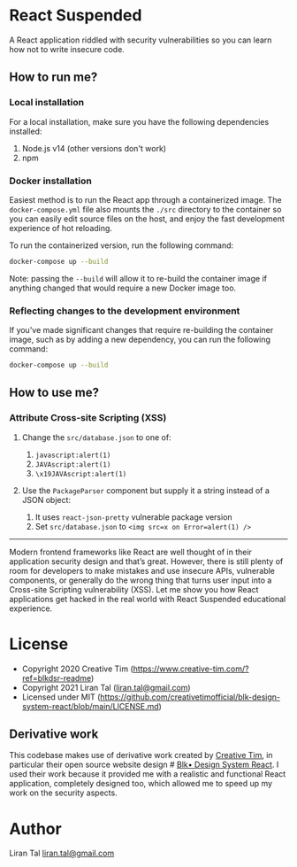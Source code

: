 # React Suspended

A React application riddled with security vulnerabilities so you can learn how not to write insecure code.

## How to run me?


### Local installation

For a local installation, make sure you have the following dependencies installed:
1. Node.js v14 (other versions don't work)
2. npm

### Docker installation

Easiest method is to run the React app through a containerized image.
The `docker-compose.yml` file also mounts the `./src` directory to the container so you can easily edit source files on the host, and enjoy the fast development experience of hot reloading.

To run the containerized version, run the following command:


```sh
docker-compose up --build
```

Note: passing the `--build` will allow it to re-build the container image if anything changed that would require a new Docker image too.

### Reflecting changes to the development environment

If you've made significant changes that require re-building the container image, such as by adding a new dependency, you can run the following command:

```sh
docker-compose up --build
```

## How to use me?

### Attribute Cross-site Scripting (XSS)

1. Change the `src/database.json` to one of:
   1. `javascript:alert(1)`
   2. `JAVAscript:alert(1)`
   3. `\x19JAVAscript:alert(1)`

2. Use the `PackageParser` component but supply it a string instead of a JSON object:
   1. It uses `react-json-pretty` vulnerable package version
   2. Set `src/database.json` to `<img src=x on Error=alert(1) />`

---

Modern frontend frameworks like React are well thought of in their application security design and that’s great. However, there is still plenty of room for developers to make mistakes and use insecure APIs, vulnerable components, or generally do the wrong thing that turns user input into a Cross-site Scripting vulnerability (XSS). Let me show you how React applications get hacked in the real world with React Suspended educational experience.

# License

- Copyright 2020 Creative Tim (https://www.creative-tim.com/?ref=blkdsr-readme)
- Copyright 2021 Liran Tal (liran.tal@gmail.com)
- Licensed under MIT (https://github.com/creativetimofficial/blk-design-system-react/blob/main/LICENSE.md)

## Derivative work

This codebase makes use of derivative work created by [Creative Tim](https://www.creative-tim.com), in particular their open source website design # [Blk• Design  System React](https://demos.creative-tim.com/blk-design-system-react). I used their work because it provided me with a realistic and functional React application, completely designed too, which allowed me to speed up my work on the security aspects.

# Author

Liran Tal <liran.tal@gmail.com>
